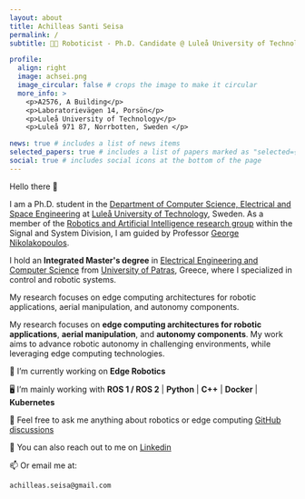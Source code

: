 ```yaml
---
layout: about
title: Achilleas Santi Seisa
permalink: /
subtitle: 👨‍🔧 Roboticist - Ph.D. Candidate @ Luleå University of Technology 👨‍🎓

profile:
  align: right
  image: achsei.png
  image_circular: false # crops the image to make it circular
  more_info: >
    <p>A2576, A Building</p>
    <p>Laboratorievägen 14, Porsön</p>
    <p>Luleå University of Technology</p>
    <p>Luleå 971 87, Norrbotten, Sweden </p>

news: true # includes a list of news items
selected_papers: true # includes a list of papers marked as "selected={true}"
social: true # includes social icons at the bottom of the page
---
```


Hello there 👋

I am a Ph.D. student in the [Department of Computer Science, Electrical and Space Engineering](https://www.ltu.se/en/about-the-university/organisation/department-of-computer-science-electrical-and-space-engineering) at [Luleå University of Technology](https://www.ltu.se/en), Sweden. As a member of the [Robotics and Artificial Intelligence research group](https://www.fieldrobotics.eu/) within the Signal and System Division, I am guided by Professor [George Nikolakopoulos](https://www.gnikolak.com/).

I hold an **Integrated Master's degree** in [Electrical Engineering and Computer Science](https://www.ece.upatras.gr/index.php/en/) from [University of Patras](https://www.upatras.gr/en/), Greece, where I specialized in control and robotic systems.

My research focuses on edge computing architectures for robotic applications, aerial manipulation, and autonomy components.

My research focuses on **edge computing architectures for robotic applications**, **aerial manipulation**, and **autonomy components**. My work aims to advance robotic autonomy in challenging environments, while leveraging edge computing technologies.

🦾 I’m currently working on **Edge Robotics**

🖥️ I’m mainly working with **ROS 1 / ROS 2** | **Python** | **C++** | **Docker** | **Kubernetes**

💬 Feel free to ask me anything about robotics or edge computing [GitHub discussions](https://github.com/achilleas2942/achilleas2942/discussions)

💼 You can also reach out to me on [Linkedin](https://www.linkedin.com/in/seisa/)

📫 Or email me at:
```
achilleas.seisa@gmail.com
```

<!-- Put your address / P.O. box / other info right below your picture. You can also disable any of these elements by editing `profile` property of the YAML header of your `_pages/about.md`. Edit `_bibliography/papers.bib` and Jekyll will render your [publications page](/al-folio/publications/) automatically. -->

<!-- Link to your social media connections, too. This theme is set up to use [Font Awesome icons](https://fontawesome.com/) and [Academicons](https://jpswalsh.github.io/academicons/), like the ones below. Add your Facebook, Twitter, LinkedIn, Google Scholar, or just disable all of them. -->
